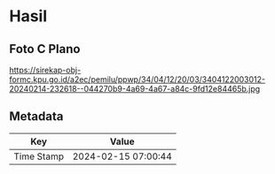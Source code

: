 # Hasil

## Foto C Plano

https://sirekap-obj-formc.kpu.go.id/a2ec/pemilu/ppwp/34/04/12/20/03/3404122003012-20240214-232618--044270b9-4a69-4a67-a84c-9fd12e84465b.jpg


## Metadata

| Key        | Value               |
| ---------- | ------------------- |
| Time Stamp | 2024-02-15 07:00:44 |



